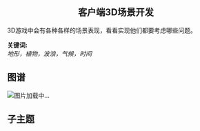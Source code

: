 <h2 align="center">客户端3D场景开发</h2>
<p>
3D游戏中会有各种各样的场景表现，看看实现他们都要考虑哪些问题。
</p>

**关键词:**<br/> 
*地形，植物，波浪，气候，时间*

## 图谱
![图片加载中...](https://github.com/gonglei007/GameDevMind/blob/main/exports/3.1.2.客户端3D场景开发.png?raw=true)

## 子主题
